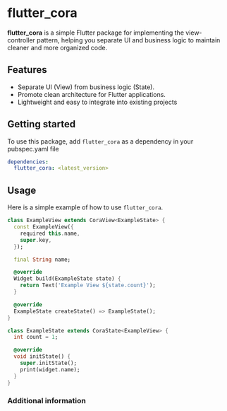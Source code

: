 # flutter_cora

**flutter_cora** is a simple Flutter package for implementing the view-controller pattern, helping you separate UI and business logic to maintain cleaner and more organized code.

## Features

- Separate UI (View) from business logic (State).
- Promote clean architecture for Flutter applications.
- Lightweight and easy to integrate into existing projects

## Getting started

To use this package, add `flutter_cora` as a dependency in your pubspec.yaml file

```yaml
dependencies:
  flutter_cora: <latest_version>
```

## Usage

Here is a simple example of how to use `flutter_cora`.

```dart
class ExampleView extends CoraView<ExampleState> {
  const ExampleView({
    required this.name,
    super.key,
  });

  final String name;

  @override
  Widget build(ExampleState state) {
    return Text('Example View ${state.count}');
  }

  @override
  ExampleState createState() => ExampleState();
}

class ExampleState extends CoraState<ExampleView> {
  int count = 1;

  @override
  void initState() {
    super.initState();
    print(widget.name);
  }
}
```

### Additional information

